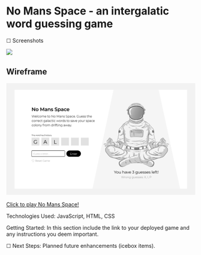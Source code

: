 # No Mans Space - an intergalatic word guessing game

☐ Screenshots

<img src="https://i.imgur.com/0hBYzFw.png">

## Wireframe

![alt text](https://raw.githubusercontent.com/dorisxy99/Spaceman/main/wireframe.jpg)


[Click to play No Mans Space!](https://dorisxy99.github.io/Spaceman/)

Technologies Used: JavaScript, HTML, CSS

Getting Started: In this section include the link to your deployed game and any instructions you deem important.

☐ Next Steps: Planned future enhancements (icebox items).
